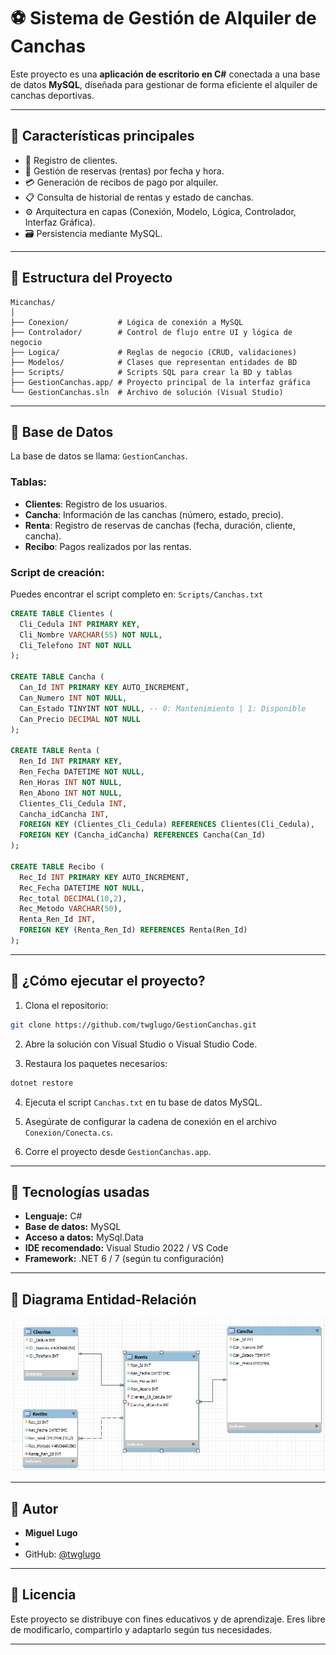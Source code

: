 
# ⚽ Sistema de Gestión de Alquiler de Canchas

Este proyecto es una **aplicación de escritorio en C#** conectada a una base de datos **MySQL**, diseñada para gestionar de forma eficiente el alquiler de canchas deportivas.

---

## 📌 Características principales

- 🧾 Registro de clientes.
- 📅 Gestión de reservas (rentas) por fecha y hora.
- 💳 Generación de recibos de pago por alquiler.
- 📋 Consulta de historial de rentas y estado de canchas.
- ⚙️ Arquitectura en capas (Conexión, Modelo, Lógica, Controlador, Interfaz Gráfica).
- 🗃️ Persistencia mediante MySQL.

---

## 🧱 Estructura del Proyecto

```
Micanchas/
│
├── Conexion/           # Lógica de conexión a MySQL
├── Controlador/        # Control de flujo entre UI y lógica de negocio
├── Logica/             # Reglas de negocio (CRUD, validaciones)
├── Modelos/            # Clases que representan entidades de BD
├── Scripts/            # Scripts SQL para crear la BD y tablas
├── GestionCanchas.app/ # Proyecto principal de la interfaz gráfica
└── GestionCanchas.sln  # Archivo de solución (Visual Studio)
```

---

## 🧩 Base de Datos

La base de datos se llama: `GestionCanchas`.

### Tablas:

- **Clientes**: Registro de los usuarios.
- **Cancha**: Información de las canchas (número, estado, precio).
- **Renta**: Registro de reservas de canchas (fecha, duración, cliente, cancha).
- **Recibo**: Pagos realizados por las rentas.

### Script de creación:

Puedes encontrar el script completo en: `Scripts/Canchas.txt`

```sql
CREATE TABLE Clientes (
  Cli_Cedula INT PRIMARY KEY,
  Cli_Nombre VARCHAR(55) NOT NULL,
  Cli_Telefono INT NOT NULL
);

CREATE TABLE Cancha (
  Can_Id INT PRIMARY KEY AUTO_INCREMENT,
  Can_Numero INT NOT NULL,
  Can_Estado TINYINT NOT NULL, -- 0: Mantenimiento | 1: Disponible
  Can_Precio DECIMAL NOT NULL
);

CREATE TABLE Renta (
  Ren_Id INT PRIMARY KEY,
  Ren_Fecha DATETIME NOT NULL,
  Ren_Horas INT NOT NULL,
  Ren_Abono INT NOT NULL,
  Clientes_Cli_Cedula INT,
  Cancha_idCancha INT,
  FOREIGN KEY (Clientes_Cli_Cedula) REFERENCES Clientes(Cli_Cedula),
  FOREIGN KEY (Cancha_idCancha) REFERENCES Cancha(Can_Id)
);

CREATE TABLE Recibo (
  Rec_Id INT PRIMARY KEY AUTO_INCREMENT,
  Rec_Fecha DATETIME NOT NULL,
  Rec_total DECIMAL(10,2),
  Rec_Metodo VARCHAR(50),
  Renta_Ren_Id INT,
  FOREIGN KEY (Renta_Ren_Id) REFERENCES Renta(Ren_Id)
);
```

---

## 🚀 ¿Cómo ejecutar el proyecto?

1. Clona el repositorio:

```bash
git clone https://github.com/twglugo/GestionCanchas.git
```

2. Abre la solución con Visual Studio o Visual Studio Code.

3. Restaura los paquetes necesarios:

```bash
dotnet restore
```

4. Ejecuta el script `Canchas.txt` en tu base de datos MySQL.

5. Asegúrate de configurar la cadena de conexión en el archivo `Conexion/Conecta.cs`.

6. Corre el proyecto desde `GestionCanchas.app`.

---

## 🧠 Tecnologías usadas

- **Lenguaje:** C#
- **Base de datos:** MySQL
- **Acceso a datos:** MySql.Data
- **IDE recomendado:** Visual Studio 2022 / VS Code
- **Framework:** .NET 6 / 7 (según tu configuración)

---

## 📸 Diagrama Entidad-Relación

>


![Vista previa](Scripts/Diagrama.png)


---

## 🙋 Autor

- **Miguel Lugo**
- 
- GitHub: [@twglugo](https://github.com/twglugo)

---

## 📄 Licencia

Este proyecto se distribuye con fines educativos y de aprendizaje. Eres libre de modificarlo, compartirlo y adaptarlo según tus necesidades.

---
